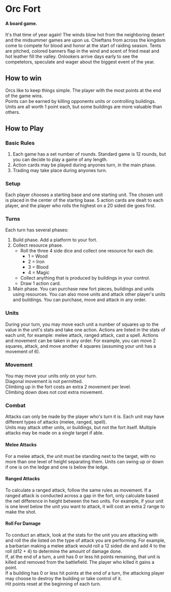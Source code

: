 # Orc Fort
#### A board game.
It's that time of year again! The winds blow hot from the neighboring desert and the midsummer games are upon us. Chieftans from across the kingdom come to compete for blood and honor at the start of raiding season. Tents are pitched, colored banners flap in the wind and scent of fried meat and hot leather fill the valley. Onlookers arrive days early to see the competetors, speculate and wager about the biggest event of the year.

## How to win
Orcs like to keep things simple. The player with the most points at the end of the game wins.  
Points can be earned by killing opponents units or controlling buildings. Units are all worth 1 point each, but some buildings are more valuable than others.

## How to Play
### Basic Rules
1. Each game has a set number of rounds. Standard game is 12 rounds, but you can decide to play a game of any length.
2. Action cards may be played during anyones turn, in the main phase.
3. Trading may take place during anyones turn.

### Setup
Each player chooses a starting base and one starting unit. The chosen unit is placed in the center of the starting base.
5 action cards are dealt to each player, and the player who rolls the highest on a 20 sided die goes first.

### Turns
Each turn has several phases:
1. Build phase. Add a platform to your fort.
2. Collect resource phase. 
    - Roll the three 4 side dice and collect one resource for each die.
      - 1 = Wood
      - 2 = Iron
      - 3 = Blood
      - 4 = Magic
    - Collect anything that is produced by buildings in your control.
    - Draw 1 action card.
3. Main phase. You can purchase new fort pieces, buildings and units using resources. You can also move units and attack other player's units and buildings. You can purchase, move and attack in any order.

### Units
During your turn, you may move each unit a number of squares up to the value in the unit's stats and take one action. Actions are listed in the stats of each unit, for example: melee attack, ranged attack, cast a spell.
Actions and movement can be taken in any order. For example, you can move 2 squares, attack, and move another 4 squares (assuming your unit has a movement of 6).

### Movement
You may move your units only on your turn.  
Diagonal movement is not permitted.  
Climbing up in the fort costs an extra 2 movement per level.  
Climbing down does not cost extra movement.  

### Combat
Attacks can only be made by the player who's turn it is. Each unit may have different types of attacks (melee, ranged, spell).  
Units may attack other units, or buildings, but not the fort itself. Multiple attacks may be made on a single target if able.  

#### Melee Attacks
For a melee attack, the unit must be standing next to the target, with no more than one level of height separating them. Units can swing up or down if one is on the ledge and one is below the ledge.

#### Ranged Attacks
To calculate a ranged attack, follow the same rules as movement. If a ranged attack is conducted across a gap in the fort, only calculate based the net difference in height between the two units. For example, if your unit is one level below the unit you want to attack, it will cost an extra 2 range to make the shot.

#### Roll For Damage
To conduct an attack, look at the stats for the unit you are attacking with and roll the die listed on the type of attack you are performing. For example, a barbarian making a melee attack would roll a 12 sided die and add 4 to the roll (d12 + 4) to determine the amount of damage done.  
If, at the end of a turn, a unit has 0 or less hit points remaining, that unit is killed and removed from the battlefield. The player who killed it gains a point.  
If a building has 0 or less hit points at the end of a turn, the attacking player may choose to destroy the building or take control of it.  
Hit points reset at the beginning of each turn.
